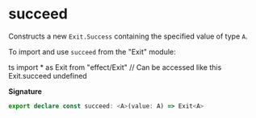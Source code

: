 # succeed

Constructs a new `Exit.Success` containing the specified value of type `A`.

To import and use `succeed` from the "Exit" module:

ts
import \* as Exit from "effect/Exit"
// Can be accessed like this
Exit.succeed
undefined

**Signature**

```ts
export declare const succeed: <A>(value: A) => Exit<A>
```
